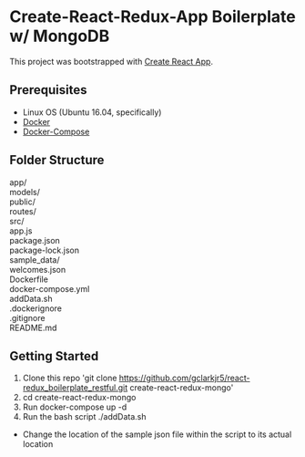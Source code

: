 # Create-React-Redux-App Boilerplate w/ MongoDB

This project was bootstrapped with [Create React App](https://github.com/facebookincubator/create-react-app).

## Prerequisites
- Linux OS (Ubuntu 16.04, specifically)
- [Docker](https://docs.docker.com/engine/installation/linux/docker-ce/ubuntu/)
- [Docker-Compose](https://docs.docker.com/compose/install/)

## Folder Structure
app/  
    models/  
    public/  
    routes/  
    src/  
    app.js  
    package.json  
    package-lock.json  
sample_data/  
    welcomes.json  
Dockerfile  
docker-compose.yml  
addData.sh  
.dockerignore  
.gitignore    
README.md  

## Getting Started
1. Clone this repo 'git clone https://github.com/gclarkjr5/react-redux_boilerplate_restful.git create-react-redux-mongo'
2. cd create-react-redux-mongo
3. Run docker-compose up -d
4. Run the bash script ./addData.sh
- Change the location of the sample json file within the script to its actual location